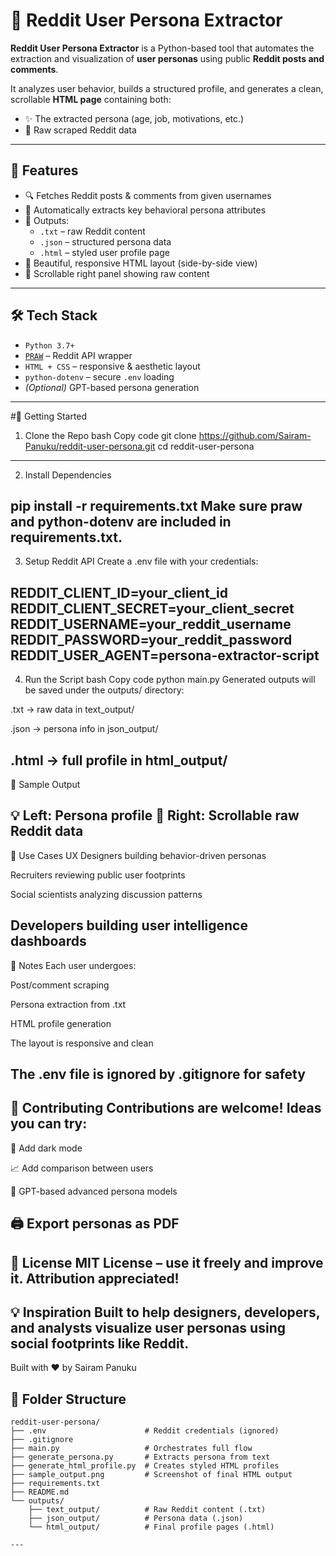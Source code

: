 # 🧠 Reddit User Persona Extractor

**Reddit User Persona Extractor** is a Python-based tool that automates the extraction and visualization of **user personas** using public **Reddit posts and comments**.

It analyzes user behavior, builds a structured profile, and generates a clean, scrollable **HTML page** containing both:
- ✨ The extracted persona (age, job, motivations, etc.)
- 📄 Raw scraped Reddit data

---

## 📌 Features

- 🔍 Fetches Reddit posts & comments from given usernames
- 🤖 Automatically extracts key behavioral persona attributes
- 📄 Outputs:
  - `.txt` – raw Reddit content
  - `.json` – structured persona data
  - `.html` – styled user profile page
- 🎨 Beautiful, responsive HTML layout (side-by-side view)
- 🧾 Scrollable right panel showing raw content

---

## 🛠️ Tech Stack

- `Python 3.7+`
- [`PRAW`](https://praw.readthedocs.io/) – Reddit API wrapper
- `HTML + CSS` – responsive & aesthetic layout
- `python-dotenv` – secure `.env` loading
- *(Optional)* GPT-based persona generation

---


#🚀 Getting Started
1. Clone the Repo
bash
Copy code
git clone https://github.com/Sairam-Panuku/reddit-user-persona.git
cd reddit-user-persona
---
2. Install Dependencies

pip install -r requirements.txt
Make sure praw and python-dotenv are included in requirements.txt.
---
3. Setup Reddit API
Create a .env file with your credentials:

REDDIT_CLIENT_ID=your_client_id
REDDIT_CLIENT_SECRET=your_client_secret
REDDIT_USERNAME=your_reddit_username
REDDIT_PASSWORD=your_reddit_password
REDDIT_USER_AGENT=persona-extractor-script
---
4. Run the Script
bash
Copy code
python main.py
Generated outputs will be saved under the outputs/ directory:

.txt → raw data in text_output/

.json → persona info in json_output/

.html → full profile in html_output/
---
📸 Sample Output


💡 Left: Persona profile
📄 Right: Scrollable raw Reddit data
---
🧠 Use Cases
UX Designers building behavior-driven personas

Recruiters reviewing public user footprints

Social scientists analyzing discussion patterns

Developers building user intelligence dashboards
---
📝 Notes
Each user undergoes:

Post/comment scraping

Persona extraction from .txt

HTML profile generation

The layout is responsive and clean

The .env file is ignored by .gitignore for safety
---
🤝 Contributing
Contributions are welcome! Ideas you can try:
---
🌙 Add dark mode

📈 Add comparison between users

🧠 GPT-based advanced persona models

🖨️ Export personas as PDF
---
📄 License
MIT License – use it freely and improve it. Attribution appreciated!
---
💡 Inspiration
Built to help designers, developers, and analysts visualize user personas using social footprints like Reddit.
---
Built with ❤️ by Sairam Panuku

## 📁 Folder Structure

```
reddit-user-persona/
├── .env                      # Reddit credentials (ignored)
├── .gitignore
├── main.py                   # Orchestrates full flow
├── generate_persona.py       # Extracts persona from text
├── generate_html_profile.py  # Creates styled HTML profiles
├── sample_output.png         # Screenshot of final HTML output
├── requirements.txt
├── README.md
└── outputs/
    ├── text_output/          # Raw Reddit content (.txt)
    ├── json_output/          # Persona data (.json)
    └── html_output/          # Final profile pages (.html)

---

